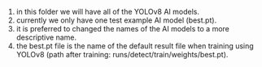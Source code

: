 1. in this folder we will have all of the YOLOv8 AI models. 
2. currently we only have one test example AI model (best.pt). 
3. it is preferred to changed the names of the AI models to a more descriptive name.
4. the best.pt file is the name of the default result file when training using YOLOv8 (path after training: runs/detect/train/weights/best.pt).